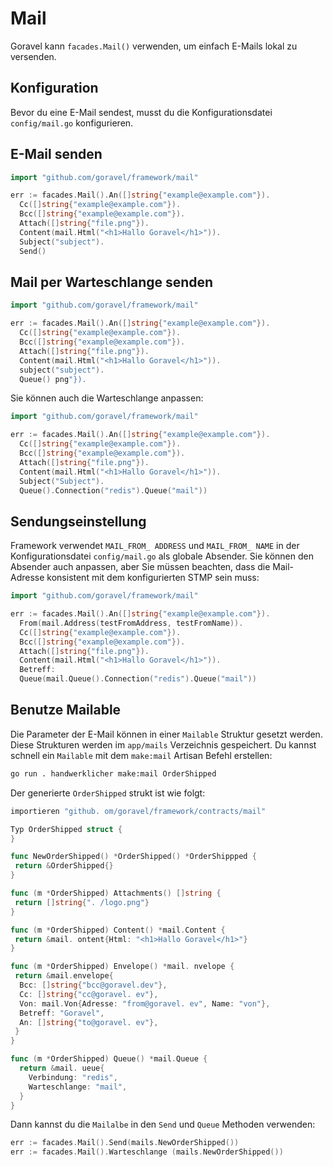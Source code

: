 # Mail

Goravel kann `facades.Mail()` verwenden, um einfach E-Mails lokal zu versenden.

## Konfiguration

Bevor du eine E-Mail sendest, musst du die Konfigurationsdatei `config/mail.go` konfigurieren.

## E-Mail senden

```go
import "github.com/goravel/framework/mail"

err := facades.Mail().An([]string{"example@example.com"}).
  Cc([]string{"example@example.com"}).
  Bcc([]string{"example@example.com"}).
  Attach([]string{"file.png"}).
  Content(mail.Html("<h1>Hallo Goravel</h1>")).
  Subject("subject").
  Send()
```

## Mail per Warteschlange senden

```go
import "github.com/goravel/framework/mail"

err := facades.Mail().An([]string{"example@example.com"}).
  Cc([]string{"example@example.com"}).
  Bcc([]string{"example@example.com"}).
  Attach([]string{"file.png"}).
  Content(mail.Html("<h1>Hallo Goravel</h1>")).
  subject("subject").
  Queue() png"}).
```

Sie können auch die Warteschlange anpassen:

```go
import "github.com/goravel/framework/mail"

err := facades.Mail().An([]string{"example@example.com"}).
  Cc([]string{"example@example.com"}).
  Bcc([]string{"example@example.com"}).
  Attach([]string{"file.png"}).
  Content(mail.Html("<h1>Hallo Goravel</h1>")).
  Subject("Subject").
  Queue().Connection("redis").Queue("mail"))
```

## Sendungseinstellung

Framework verwendet `MAIL_FROM_ ADDRESS` und `MAIL_FROM_ NAME` in der Konfigurationsdatei `config/mail.go` als globale Absender.
Sie können den Absender auch anpassen, aber Sie müssen beachten, dass die Mail-Adresse konsistent mit dem konfigurierten
STMP sein muss:

```go
import "github.com/goravel/framework/mail"

err := facades.Mail().An([]string{"example@example.com"}).
  From(mail.Address(testFromAddress, testFromName)).
  Cc([]string{"example@example.com"}).
  Bcc([]string{"example@example.com"}).
  Attach([]string{"file.png"}).
  Content(mail.Html("<h1>Hallo Goravel</h1>")).
  Betreff:
  Queue(mail.Queue().Connection("redis").Queue("mail"))
```

## Benutze Mailable

Die Parameter der E-Mail können in einer `Mailable` Struktur gesetzt werden. Diese Strukturen werden im `app/mails` Verzeichnis gespeichert.
Du kannst schnell ein `Mailable` mit dem `make:mail` Artisan Befehl erstellen:

```bash
go run . handwerklicher make:mail OrderShipped
```

Der generierte `OrderShipped` strukt ist wie folgt:

```go
importieren "github. om/goravel/framework/contracts/mail"

Typ OrderShipped struct {
}

func NewOrderShipped() *OrderShipped() *OrderShippped {
 return &OrderShipped{}
}

func (m *OrderShipped) Attachments() []string {
 return []string{". /logo.png"}
}

func (m *OrderShipped) Content() *mail.Content {
 return &mail. ontent{Html: "<h1>Hallo Goravel</h1>"}
}

func (m *OrderShipped) Envelope() *mail. nvelope {
 return &mail.envelope{
  Bcc: []string{"bcc@goravel.dev"},
  Cc: []string{"cc@goravel. ev"},
  Von: mail.Von{Adresse: "from@goravel. ev", Name: "von"},
  Betreff: "Goravel",
  An: []string{"to@goravel. ev"},
 }
}

func (m *OrderShipped) Queue() *mail.Queue {
  return &mail. ueue{
    Verbindung: "redis",
    Warteschlange: "mail",
  }
}
```

Dann kannst du die `Mailalbe` in den `Send` und `Queue` Methoden verwenden:

```go
err := facades.Mail().Send(mails.NewOrderShipped())
err := facades.Mail().Warteschlange (mails.NewOrderShipped())
```
